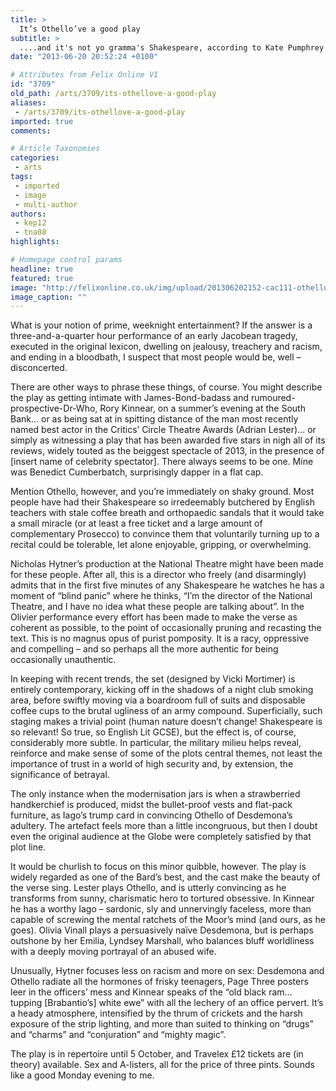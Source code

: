 ```yaml
---
title: >
  It’s Othello’ve a good play
subtitle: >
  ....and it's not yo gramma's Shakespeare, according to Kate Pumphrey
date: "2013-06-20 20:52:24 +0100"

# Attributes from Felix Online V1
id: "3709"
old_path: /arts/3709/its-othellove-a-good-play
aliases:
 - /arts/3709/its-othellove-a-good-play
imported: true
comments:

# Article Taxonomies
categories:
 - arts
tags:
 - imported
 - image
 - multi-author
authors:
 - kep12
 - tna08
highlights:

# Homepage control params
headline: true
featured: true
image: "http://felixonline.co.uk/img/upload/201306202152-cac111-othello.jpg"
image_caption: ""
---
```


What is your notion of prime, weeknight entertainment? If the answer is a three-and-a-quarter hour performance of an early Jacobean tragedy, executed in the original lexicon, dwelling on jealousy, treachery and racism, and ending in a bloodbath, I suspect that most people would be, well – disconcerted.

There are other ways to phrase these things, of course. You might describe the play as getting intimate with James-Bond-badass and rumoured-prospective-Dr-Who, Rory Kinnear, on a summer’s evening at the South Bank… or as being sat at in spitting distance of the man most recently named best actor in the Critics’ Circle Theatre Awards (Adrian Lester)… or simply as witnessing a play that has been awarded five stars in nigh all of its reviews, widely touted as the beiggest spectacle of 2013, in the presence of [insert name of celebrity spectator]. There always seems to be one. Mine was Benedict Cumberbatch, surprisingly dapper in a flat cap.

Mention Othello, however, and you’re immediately on shaky ground. Most people have had their Shakespeare so irredeemably butchered by English teachers with stale coffee breath and orthopaedic sandals that it would take a small miracle (or at least a free ticket and a large amount of complementary Prosecco) to convince them that voluntarily turning up to a recital could be tolerable, let alone enjoyable, gripping, or overwhelming.

Nicholas Hytner’s production at the National Theatre might have been made for these people. After all, this is a director who freely (and disarmingly) admits that in the first five minutes of any Shakespeare he watches he has a moment of “blind panic” where he thinks, “I’m the director of the National Theatre, and I have no idea what these people are talking about”. In the Olivier performance every effort has been made to make the verse as coherent as possible, to the point of occasionally pruning and recasting the text. This is no magnus opus of purist pomposity. It is a racy, oppressive and compelling – and so perhaps all the more authentic for being occasionally unauthentic.

In keeping with recent trends, the set (designed by Vicki Mortimer) is entirely contemporary, kicking off in the shadows of a night club smoking area, before swiftly moving via a boardroom full of suits and disposable coffee cups to the brutal ugliness of an army compound. Superficially, such staging makes a trivial point (human nature doesn’t change! Shakespeare is so relevant! So true, so English Lit GCSE), but the effect is, of course, considerably more subtle. In particular, the military milieu helps reveal, reinforce and make sense of some of the plots central themes, not least the importance of trust in a world of high security and, by extension, the significance of betrayal.

The only instance when the modernisation jars is when a strawberried handkerchief is produced, midst the bullet-proof vests and flat-pack furniture, as Iago’s trump card in convincing Othello of Desdemona’s adultery. The artefact feels more than a little incongruous, but then I doubt even the original audience at the Globe were completely satisfied by that plot line.

It would be churlish to focus on this minor quibble, however. The play is widely regarded as one of the Bard’s best, and the cast make the beauty of the verse sing. Lester plays Othello, and is utterly convincing as he transforms from sunny, charismatic hero to tortured obsessive. In Kinnear he has a worthy Iago – sardonic, sly and unnervingly faceless, more than capable of screwing the mental ratchets of the Moor’s mind (and ours, as he goes). Olivia Vinall plays a persuasively naïve Desdemona, but is perhaps outshone by her Emilia, Lyndsey Marshall, who balances bluff worldliness with a deeply moving portrayal of an abused wife.

Unusually, Hytner focuses less on racism and more on sex: Desdemona and Othello radiate all the hormones of frisky teenagers, Page Three posters leer in the officers’ mess and Kinnear speaks of the “old black ram… tupping [Brabantio’s] white ewe” with all the lechery of an office pervert. It’s a heady atmosphere, intensified by the thrum of crickets and the harsh exposure of the strip lighting, and more than suited to thinking on “drugs” and “charms” and “conjuration” and “mighty magic”.

The play is in repertoire until 5 October, and Travelex £12 tickets are (in theory) available. Sex and A-listers, all for the price of three pints. Sounds like a good Monday evening to me.
